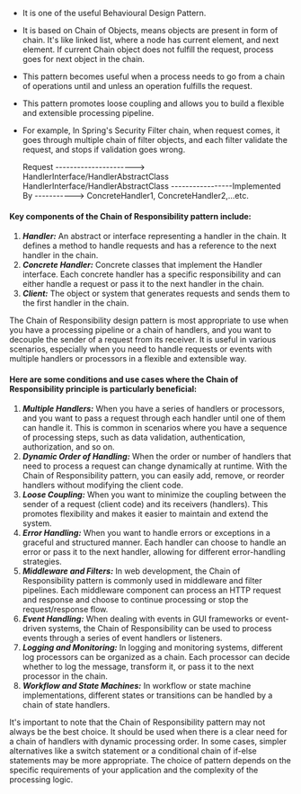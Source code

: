 - It is one of the useful Behavioural Design Pattern.
- It is based on Chain of Objects, means objects are present in form of chain. It's like linked list, where a node has current
    element, and next element. If current Chain object does not fulfill the request, process goes for next object in the chain.
- This pattern becomes useful when a process needs to go from a chain of operations until and unless an operation fulfills the 
  request.
- This pattern promotes loose coupling and allows you to build a flexible and extensible processing pipeline.
- For example, In Spring's Security Filter chain, when request comes, it goes through multiple chain of filter objects, and 
    each filter validate the request, and stops if validation goes wrong.


    Request ---------------------->  HandlerInterface/HandlerAbstractClass
    HandlerInterface/HandlerAbstractClass   -----------------Implemented By -----------> ConcreteHandler1, ConcreteHandler2,...etc.


#### Key components of the Chain of Responsibility pattern include:
1. _**Handler:**_ An abstract or interface representing a handler in the chain. It defines a method to handle requests and has a 
reference to the next handler in the chain.
2. _**Concrete Handler:**_ Concrete classes that implement the Handler interface. Each concrete handler has a specific 
responsibility and can either handle a request or pass it to the next handler in the chain.
3. **_Client:_** The object or system that generates requests and sends them to the first handler in the chain.


The Chain of Responsibility design pattern is most appropriate to use when you have a processing pipeline or a chain of handlers, and you want to decouple the sender of a request from its receiver. It is useful in various scenarios, especially when you need to handle requests or events with multiple handlers or processors in a flexible and extensible way.
#### Here are some conditions and use cases where the Chain of Responsibility principle is particularly beneficial:
1. **_Multiple Handlers:_** When you have a series of handlers or processors, and you want to pass a request through each handler until one of them can handle it. This is common in scenarios where you have a sequence of processing steps, such as data validation, authentication, authorization, and so on.
2. _**Dynamic Order of Handling:**_ When the order or number of handlers that need to process a request can change dynamically at runtime. With the Chain of Responsibility pattern, you can easily add, remove, or reorder handlers without modifying the client code.
3. _**Loose Coupling:**_ When you want to minimize the coupling between the sender of a request (client code) and its receivers (handlers). This promotes flexibility and makes it easier to maintain and extend the system.
4. _**Error Handling:**_ When you want to handle errors or exceptions in a graceful and structured manner. Each handler can choose to handle an error or pass it to the next handler, allowing for different error-handling strategies.
5. _**Middleware and Filters:**_ In web development, the Chain of Responsibility pattern is commonly used in middleware and filter pipelines. Each middleware component can process an HTTP request and response and choose to continue processing or stop the request/response flow.
6. _**Event Handling:**_ When dealing with events in GUI frameworks or event-driven systems, the Chain of Responsibility can be used to process events through a series of event handlers or listeners.
7. _**Logging and Monitoring:**_ In logging and monitoring systems, different log processors can be organized as a chain. Each processor can decide whether to log the message, transform it, or pass it to the next processor in the chain.
8. _**Workflow and State Machines:**_ In workflow or state machine implementations, different states or transitions can be handled by a chain of state handlers.

It's important to note that the Chain of Responsibility pattern may not always be the best choice. It should be used when there is a clear need for a chain of handlers with dynamic processing order. In some cases, simpler alternatives like a switch statement or a conditional chain of if-else statements may be more appropriate. The choice of pattern depends on the specific requirements of your application and the complexity of the processing logic.